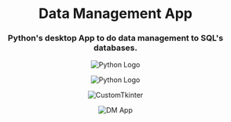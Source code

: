 <h1 align="center">Data Management App</h1>

<h3 align="center">Python's desktop App to do data management to SQL's databases.</h3>

<div align="center">

![Python Logo](https://img.shields.io/badge/%20---?style=social&logo=python&label=python)

![Python Logo](https://img.shields.io/badge/%20---?style=social&logo=python&label=python)

![CustomTkinter](https://img.shields.io/badge/_-blue?style=plastic&label=CustomTkinter&labelColor=blue)

</div>

<div align="center"> 

![DM App](https://github.com/EmanuelRodriguezBedeman/SQL-DML-App/assets/93904438/9148bc5a-9545-4741-bdac-d6486a7ba771)

</div>